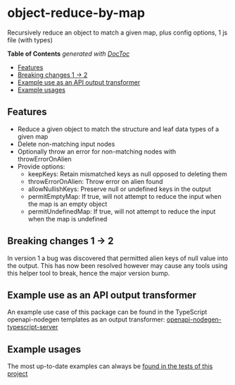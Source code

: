# object-reduce-by-map

Recursively reduce an object to match a given map, plus config options, 1 js file (with types)

<!-- START doctoc generated TOC please keep comment here to allow auto update -->
<!-- DON'T EDIT THIS SECTION, INSTEAD RE-RUN doctoc TO UPDATE -->
**Table of Contents**  *generated with [DocToc](https://github.com/thlorenz/doctoc)*

- [Features](#features)
- [Breaking changes 1 -> 2](#breaking-changes-1---2)
- [Example use as an API output transformer](#example-use-as-an-api-output-transformer)
- [Example usages](#example-usages)

<!-- END doctoc generated TOC please keep comment here to allow auto update -->

## Features

- Reduce a given object to match the structure and leaf data types of a given map
- Delete non-matching input nodes
- Optionally throw an error for non-matching nodes with throwErrorOnAlien
- Provide options:
    - keepKeys: Retain mismatched keys as null opposed to deleting them
    - throwErrorOnAlien: Throw error on alien found
    - allowNullishKeys: Preserve null or undefined keys in the output
    - permitEmptyMap: If true, will not attempt to reduce the input when the map is an empty object
    - permitUndefinedMap: If true, will not attempt to reduce the input when the map is undefined

## Breaking changes 1 -> 2

In version 1 a bug was discovered that permitted alien keys of null value into the output. This has now been resolved
however may cause any tools using this helper tool to break, hence the major version bump.

## Example use as an API output transformer

An example use case of this package can be found in the TypeScript openapi-nodegen templates as an output
transformer: [openapi-nodegen-typescript-server](https://github.com/acr-lfr/openapi-nodegen-typescript-server/blob/master/src/http/nodegen/routes/___op.ts.njk#L31)

## Example usages

The most up-to-date examples can always
be [found in the tests of this project](https://github.com/j-d-carmichael/object-reduce-by-map/tree/master/__tests__)
